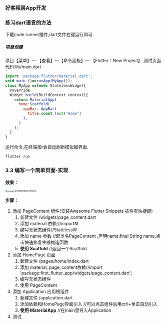 ### 好客租房App开发

### 练习dart语言的方法
下载code runner插件,dart文件右键运行即可.

##### 项目创建

项目【菜单】— 【查看】—【命令面板】— 【Flutter：New Project】
测试页面代码:lib/main.dart
```js
import 'package:flutter/material.dart';
void main ()=>runApp(MyApp());
class MyApp extends StatelessWidget{
  @override
  Widget build(BuildContext context){
    return MaterialApp(
      home:Scaffold(
        appBar: AppBar(
          title:const Text("Home")
        ),
      )
    );
  }
}
```
运行命令,在终端按r会自动刷新模拟器界面.
```js
flutter run 
```

### 3.3 编写一个简单页面-实现

**效果：**

<img src="https://tva1.sinaimg.cn/large/006y8mN6ly1g7rz6g19lqj30dx0pkq5e.jpg" alt="image-20191009152217329" style="zoom: 50%;" />

**步骤：**

1. 添加 PageContent 组件(安装Awesome Flutter Snippets
插件有快捷键)
   1. 新建文件 /widgets/page_content.dart
   2. 添加 material 依赖;//importM
   3. 编写无状态组件//StatelessW
   4. 添加 name 参数 //起类名PageContent ,声明name:final String name;点击快速修复生成构造函数
   5. **使用 Scaffold** //返回一个Scaffold
2. 添加 HomePage 页面
   1. 新建文件 /pages/home/index.dart
   2. 添加 material, page_content依赖//import 'package:first_flutter_app/widgets/page_content.dart';
   3. 编写无状态组件
   4. 使用 PageContent
3. 添加 Application 应用根组件
   1. 新建文件 /application.dart
   2. 添加依赖和HomePage界面引入 //可以点击组件后用ctrl+单击自动引入
   3. **使用 MaterialApp** //在main里导入Application
4. 测试

